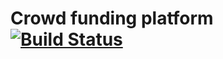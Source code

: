 Crowd funding platform [![Build Status](https://travis-ci.org/spolischook/YouDream.png?branch=develop)](https://travis-ci.org/spolischook/YouDream)
========================
